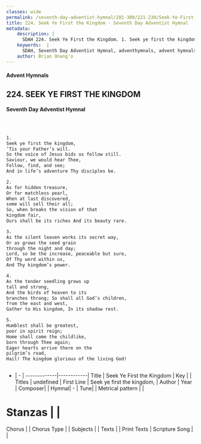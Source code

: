 ```yaml
---
classes: wide
permalink: /seventh-day-adventist-hymnal/201-300/221-230/Seek-Ye-First-the-Kingdom/
title: 224. Seek Ye First the Kingdom - Seventh Day Adventist Hymnal
metadata:
    description: |
      SDAH 224. Seek Ye First the Kingdom. 1. Seek ye first the kingdom, ‘Tis your Father’s will. So the voice of Jesus bids us follow still. Saviour, we would hear Thee, Follow, find, and see; And in life’s adventure Thy disciples be.
    keywords:  |
      SDAH, Seventh Day Adventist Hymnal, adventhymnals, advent hymnals, Seek Ye First the Kingdom, Seek ye first the kingdom, 
    author: Brian Onang'o
---
```


#### Advent Hymnals
## 224. SEEK YE FIRST THE KINGDOM
#### Seventh Day Adventist Hymnal

```txt



1.
Seek ye first the kingdom,
‘Tis your Father’s will.
So the voice of Jesus bids us follow still.
Saviour, we would hear Thee,
Follow, find, and see;
And in life’s adventure Thy disciples be.

2.
As for hidden treasure,
Or for matchless pearl,
When at last discovered,
some will sell their all;
So, when breaks the vision of that
kingdom fair,
Ours shall be its riches And its beauty rare.

3.
As the silent leaven works its secret way,
Or as grows the seed grain
through the night and day;
Lord, so be the increase, peaceable but sure,
Of Thy word within us,
And Thy kingdom’s power.

4.
As the tender seedling grows up
tall and strong,
And the birds of heaven to its
branches throng; So shall all God’s children,
from the east and west,
Gather to His kingdom, In its shadow rest.

5.
Humblest shall be greatest,
poor in spirit reign;
Home shall come the childlike,
born through Thee again;
Eager hearts arrive there on the
pilgrim’s road,
Hail! The kingdom glorious of the living God!



```

- |   -  |
-------------|------------|
Title | Seek Ye First the Kingdom |
Key |  |
Titles | undefined |
First Line | Seek ye first the kingdom, |
Author | 
Year | 
Composer|  |
Hymnal|  - |
Tune|  |
Metrical pattern | |
# Stanzas |  |
Chorus |  |
Chorus Type |  |
Subjects |  |
Texts |  |
Print Texts | 
Scripture Song |  |
  
